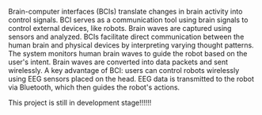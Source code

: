 Brain-computer interfaces (BCIs) translate changes in brain activity into control signals. BCI serves as a communication tool using brain signals to control external devices, like robots. Brain waves are captured using sensors and analyzed. BCIs facilitate direct communication between the human brain and physical devices by interpreting varying thought patterns. The system monitors human brain waves to guide the robot based on the user's intent. Brain waves are converted into data packets and sent wirelessly. A key advantage of BCI: users can control robots wirelessly using EEG sensors placed on the head. EEG data is transmitted to the robot via Bluetooth, which then guides the robot's actions.


This project is still in development stage!!!!!!
